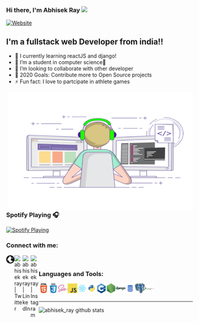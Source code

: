 ### Hi there, I'm Abhisek Ray <img src="https://media.giphy.com/media/hvRJCLFzcasrR4ia7z/giphy.gif" width="25px">

[![Website](https://img.shields.io/twitter/url?color=red&label=Portfolio&logo=Abhisek%20ray&style=for-the-badge&url=https%3A%2F%2Fecstatic-kepler-b4fa73.netlify.app%2Fhome)](https://ecstatic-kepler-b4fa73.netlify.app/home)


## I'm a fullstack web Developer from india!!

- 🔭 I currently learning reactJS and django!
- 🌱 I’m a student in computer science🤣
- 👯 I’m looking to collaborate with other developer
- 🥅 2020 Goals: Contribute more to Open Source projects
- ⚡ Fun fact: I love to partcipate in athlete games
<img align="right" alt="GIF" src="https://github.com/Abhisek-Ray99/Abhisek-Ray99/blob/master/readme.gif?raw=true" width="500" height="320" />


### Spotify Playing 🎧

[<img src="https://spotify-github-profile.vercel.app/api/view?uid=3dkw84ddqfmgsc6t9bcmyelt4&cover_image=true&theme=default" alt=" Spotify Playing" width="250" />](https://open.spotify.com/track/4PwPqU5GVcGO7olpcFPGnF)

### Connect with me:

[<img align="left" alt="abhisek ray" width="22px" src="https://raw.githubusercontent.com/iconic/open-iconic/master/svg/globe.svg" />][website]
<img align="left" alt="abhisek ray | Twitter" width="22px" src="https://cdn.jsdelivr.net/npm/simple-icons@v3/icons/twitter.svg" />
[<img align="left" alt="abhisek ray | LinkedIn" width="22px" src="https://cdn.jsdelivr.net/npm/simple-icons@v3/icons/linkedin.svg" />][linkedin]
<img align="left" alt="abhisek ray | Instagram" width="22px" src="https://cdn.jsdelivr.net/npm/simple-icons@v3/icons/instagram.svg" />

<br />

### Languages and Tools:


<img align="left" alt="HTML5" width="26px" src="https://raw.githubusercontent.com/github/explore/80688e429a7d4ef2fca1e82350fe8e3517d3494d/topics/html/html.png" />
<img align="left" alt="CSS3" width="26px" src="https://raw.githubusercontent.com/github/explore/80688e429a7d4ef2fca1e82350fe8e3517d3494d/topics/css/css.png" />
<img align="left" alt="Sass" width="26px" src="https://raw.githubusercontent.com/github/explore/80688e429a7d4ef2fca1e82350fe8e3517d3494d/topics/sass/sass.png" />
<img align="left" alt="JavaScript" width="26px" src="https://raw.githubusercontent.com/github/explore/80688e429a7d4ef2fca1e82350fe8e3517d3494d/topics/javascript/javascript.png" />
<img align="left" alt="React" width="26px" src="https://raw.githubusercontent.com/github/explore/80688e429a7d4ef2fca1e82350fe8e3517d3494d/topics/react/react.png" />
<img align="left" alt="python" width="26px" src="https://raw.githubusercontent.com/github/explore/e94815998e4e0713912fed477a1f346ec04c3da2/topics/python/python.png" />
<img align="left" alt="c++" width="26px" src="https://raw.githubusercontent.com/github/explore/80688e429a7d4ef2fca1e82350fe8e3517d3494d/topics/cpp/cpp.png" />
<img align="left" alt="Node.js" width="26px" src="https://raw.githubusercontent.com/github/explore/80688e429a7d4ef2fca1e82350fe8e3517d3494d/topics/nodejs/nodejs.png" />
<img align="left" alt="Django" width="26px" src="https://raw.githubusercontent.com/github/explore/361e2821e2dea67711cde99c9c40ed357061cf27/topics/django/django.png" />
<img align="left" alt="SQL" width="26px" src="https://raw.githubusercontent.com/github/explore/80688e429a7d4ef2fca1e82350fe8e3517d3494d/topics/sql/sql.png" />
<img align="left" alt="Postgre sql" width="26px" src="https://raw.githubusercontent.com/github/explore/80688e429a7d4ef2fca1e82350fe8e3517d3494d/topics/postgresql/postgresql.png" />
<img align="left" alt="MongoDB" width="26px" src="https://raw.githubusercontent.com/github/explore/80688e429a7d4ef2fca1e82350fe8e3517d3494d/topics/mongodb/mongodb.png" />



<br />
<br />

---
<img align="left" alt="abhisek_ray github stats" src="https://github-readme-stats.vercel.app/api?username=Abhisek-Ray99&show_icons=true&hide_border=true&theme=dark" />

</details>

[website]: https://ecstatic-kepler-b4fa73.netlify.app/home 
[linkedin]: https://www.linkedin.com/in/abhisek-ray-b294a71a6/

